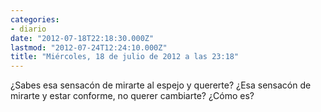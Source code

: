 ```yaml
---
categories:
- diario
date: "2012-07-18T22:18:30.000Z"
lastmod: "2012-07-24T12:24:10.000Z"
title: "Miércoles, 18 de julio de 2012 a las 23:18"
---
```


¿Sabes esa sensacón de mirarte al espejo y quererte? ¿Esa sensacón de mirarte y estar conforme, no querer cambiarte? ¿Cómo es?